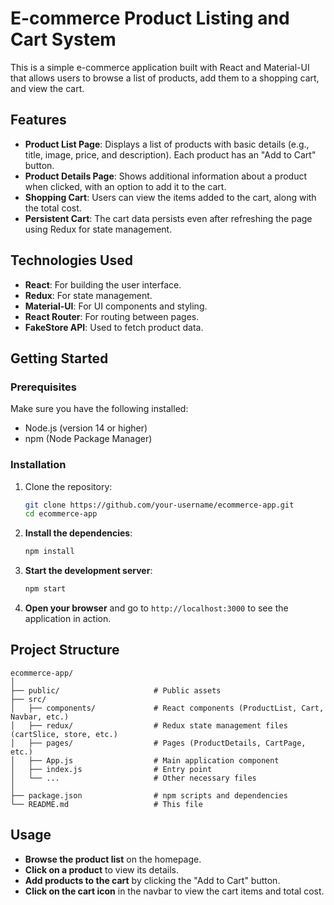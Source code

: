 # E-commerce Product Listing and Cart System

This is a simple e-commerce application built with React and Material-UI that allows users to browse a list of products, add them to a shopping cart, and view the cart.

## Features

- **Product List Page**: Displays a list of products with basic details (e.g., title, image, price, and description). Each product has an "Add to Cart" button.
- **Product Details Page**: Shows additional information about a product when clicked, with an option to add it to the cart.
- **Shopping Cart**: Users can view the items added to the cart, along with the total cost.
- **Persistent Cart**: The cart data persists even after refreshing the page using Redux for state management.

## Technologies Used

- **React**: For building the user interface.
- **Redux**: For state management.
- **Material-UI**: For UI components and styling.
- **React Router**: For routing between pages.
- **FakeStore API**: Used to fetch product data.

## Getting Started

### Prerequisites

Make sure you have the following installed:

- Node.js (version 14 or higher)
- npm (Node Package Manager)

### Installation

1. Clone the repository:

   ```bash
   git clone https://github.com/your-username/ecommerce-app.git
   cd ecommerce-app

2. **Install the dependencies**:

    ```bash
    npm install
    ```

3. **Start the development server**:

    ```bash
    npm start
    ```

4. **Open your browser** and go to `http://localhost:3000` to see the application in action.

## Project Structure

```plaintext
ecommerce-app/
│
├── public/                     # Public assets
├── src/
│   ├── components/             # React components (ProductList, Cart, Navbar, etc.)
│   ├── redux/                  # Redux state management files (cartSlice, store, etc.)
│   ├── pages/                  # Pages (ProductDetails, CartPage, etc.)
│   ├── App.js                  # Main application component
│   ├── index.js                # Entry point
│   └── ...                     # Other necessary files
│
├── package.json                # npm scripts and dependencies
└── README.md                   # This file
```
## Usage

- **Browse the product list** on the homepage.
- **Click on a product** to view its details.
- **Add products to the cart** by clicking the "Add to Cart" button.
- **Click on the cart icon** in the navbar to view the cart items and total cost.